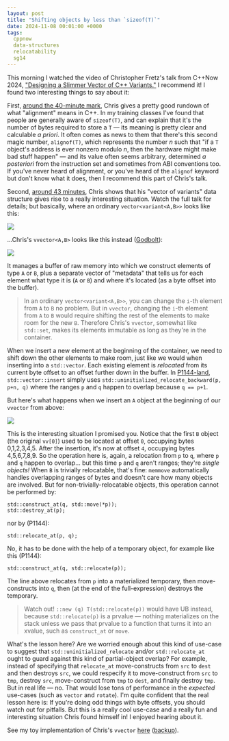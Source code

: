 ```yaml
---
layout: post
title: "Shifting objects by less than `sizeof(T)`"
date: 2024-11-08 00:01:00 +0000
tags:
  cppnow
  data-structures
  relocatability
  sg14
---
```


This morning I watched the video of Christopher Fretz's talk from
C++Now 2024, ["Designing a Slimmer Vector of C++ Variants."](https://www.youtube.com/watch?v=NWC_aA7iyKc)
I recommend it! I found two interesting things to say about it:

First, [around the 40-minute mark](https://www.youtube.com/watch?v=NWC_aA7iyKc&t=2393s),
Chris gives a pretty good rundown of what "alignment" means in C++. In my training classes
I've found that people are generally aware of `sizeof(T)`, and can explain that it's the
number of bytes required to store a `T` — its meaning is pretty clear and calculable _a priori_.
It often comes as news to them that there's this second magic number, `alignof(T)`, which represents
the number _n_ such that "if a `T` object's address is ever nonzero modulo _n_, then the hardware
might make bad stuff happen" — and its value often seems arbitrary, determined _a posteriori_ from
the instruction set and sometimes from ABI conventions too. If you've never heard of alignment,
or you've heard of the `alignof` keyword but don't know what it does, then I recommend this
part of Chris's talk.

Second, [around 43 minutes](https://www.youtube.com/watch?v=NWC_aA7iyKc&t=2547s),
Chris shows that his "vector of variants" data structure gives rise to a really interesting
situation. Watch the full talk for details; but basically, where an ordinary `vector<variant<A,B>>`
looks like this:

![](/blog/images/2024-11-08-vvector-1.png)

...Chris's `vvector<A,B>` looks like this instead ([Godbolt](https://godbolt.org/z/KP4o6bqzE)):

![](/blog/images/2024-11-08-vvector-2.png)

It manages a buffer of raw memory into which we construct elements of type `A` or `B`,
plus a separate vector of "metadata" that tells us for each element what type it is (`A` or `B`)
and where it's located (as a byte offset into the buffer).

> In an ordinary `vector<variant<A,B>>`, you can change the `i`-th element from `A` to `B`
> no problem. But in `vvector`, changing the `i`-th element from `A` to `B` would require
> shifting the rest of the elements to make room for the new `B`. Therefore Chris's `vvector`,
> somewhat like `std::set`, makes its elements immutable as long as they're in the container.

When we insert a new element at the beginning of the container, we need to shift down the
other elements to make room, just like we would when inserting into a `std::vector`.
Each existing element is _relocated_ from its current byte offset to an offset further down
in the buffer. In [P1144-land](https://open-std.org/jtc1/sc22/wg21/docs/papers/2024/p1144r12.html),
`std::vector::insert` simply uses `std::uninitialized_relocate_backward(p, p+n, q)` where the
ranges `p` and `q` happen to overlap because `q == p+1`.

But here's what happens when we insert an `A` object at the beginning of our `vvector` from above:

![](/blog/images/2024-11-08-vvector-3.png)

This is the interesting situation I promised you. Notice that the first `B` object (the original `vv[0]`)
used to be located at offset `0`, occupying bytes 0,1,2,3,4,5.
After the insertion, it's now at offset `4`, occupying bytes 4,5,6,7,8,9.
So the operation here is, again, a relocation from `p` to `q`, where `p` and `q` happen to overlap... but
this time `p` and `q` aren't ranges; they're _single objects!_ When `B` is trivially relocatable, that's fine:
`memmove` automatically handles overlapping ranges of bytes and doesn't care how many objects are
involved. But for non-trivially-relocatable objects, this operation cannot be performed by:

    std::construct_at(q, std::move(*p));
    std::destroy_at(p);

nor by (P1144):

    std::relocate_at(p, q);

No, it has to be done with the help of a temporary object, for example like this (P1144):

    std::construct_at(q, std::relocate(p));

The line above relocates from `p` into a materialized temporary, then move-constructs into `q`,
then (at the end of the full-expression) destroys the temporary.

> Watch out! `::new (q) T(std::relocate(p))` would have UB instead, because `std::relocate(p)`
> is a prvalue — nothing materializes on the stack unless we pass that prvalue to a function
> that turns it into an xvalue, such as `construct_at` or `move`.

What's the lesson here? Are we worried enough about this kind of use-case to suggest that
`std::uninitialized_relocate` and/or `std::relocate_at` ought to guard against this kind of
partial-object overlap? For example, instead of specifying that `relocate_at` move-constructs from `src` to `dest`
and then destroys `src`, we could respecify it to move-construct from `src` to `tmp`, destroy `src`, move-construct
from `tmp` to `dest`, and finally destroy `tmp`. But in real life — no. That would lose tons of performance
in the _expected_ use-cases (such as `vector` and `rotate`). I'm quite
confident that the real lesson here is: If you're doing odd things with byte offsets, you should watch out for
pitfalls. But this is a really cool use-case and a really fun and interesting situation Chris found himself in!
I enjoyed hearing about it.

See my toy implementation of Chris's `vvector` [here](https://godbolt.org/z/KP4o6bqzE) ([backup](/blog/code/2024-11-08-vvector.cpp)).
